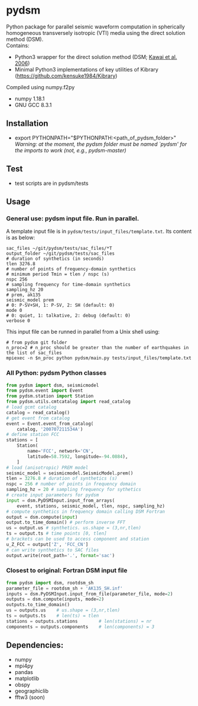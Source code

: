 # pydsm
Python package for parallel seismic waveform computation in spherically homogeneous transversely isotropic (VTI) media using the direct solution method (DSM).<br/>
Contains:
- Python3 wrapper for the direct solution method (DSM; [Kawai et al. 2006](https://doi.org/10.1111/j.1365-246X.2005.02829.x))
- Minimal Python3 implementations of key utilities of Kibrary (https://github.com/kensuke1984/Kibrary)

Compiled using numpy.f2py
- numpy 1.18.1
- GNU GCC 8.3.1

## Installation
- export PYTHONPATH="$PYTHONPATH:<path_of_pydsm_folder>"  
*Warning: at the moment, the pydsm folder must be named `pydsm' for the imports to work (not, e.g., pydsm-master)*

## Test
- test scripts are in pydsm/tests

## Usage
### General use: pydsm input file. Run in parallel.
A template input file is in ```pydsm/tests/input_files/template.txt```. Its content is as below:

```shell
sac_files ~/git/pydsm/tests/sac_files/*T
output_folder ~/git/pydsm/tests/sac_files
# duration of synthetics (in seconds)
tlen 3276.8
# number of points of frequency-domain synthetics
# minimum period Tmin = tlen / nspc (s)
nspc 256 
# sampling frequency for time-domain synthetics
sampling_hz 20
# prem, ak135
seismic_model prem 
# 0: P-SV+SH, 1: P-SV, 2: SH (default: 0)
mode 0
# 0: quiet, 1: talkative, 2: debug (default: 0)
verbose 0
```

This input file can be runned in parallel from a Unix shell using:

```shell
# from pydsm git folder
n_proc=2 # n_proc should be greater than the number of earthquakes in the list of sac_files
mpiexec -n $n_proc python pydsm/main.py tests/input_files/template.txt
```

### All Python: pydsm Python classes
```python
from pydsm import dsm, seismicmodel
from pydsm.event import Event
from pydsm.station import Station
from pydsm.utils.cmtcatalog import read_catalog
# load gcmt catalog
catalog = read_catalog()
# get event from catalog
event = Event.event_from_catalog(
    catalog, '200707211534A')
# define station FCC
stations = [
    Station(
        name='FCC', network='CN',
        latitude=58.7592, longitude=-94.0884), 
    ]
# load (anisotropic) PREM model
seismic_model = seismicmodel.SeismicModel.prem()
tlen = 3276.8 # duration of synthetics (s)
nspc = 256 # number of points in frequency domain
sampling_hz = 20 # sampling frequency for sythetics
# create input parameters for pydsm
input = dsm.PyDSMInput.input_from_arrays(
    event, stations, seismic_model, tlen, nspc, sampling_hz)
# compute synthetics in frequency domain calling DSM Fortran
output = dsm.compute(input)
output.to_time_domain() # perform inverse FFT
us = output.us # synthetics. us.shape = (3,nr,tlen)
ts = output.ts # time points [0, tlen]
# brackets can be used to access component and station
u_Z_FCC = output['Z', 'FCC_CN']
# can write synthetics to SAC files
output.write(root_path='.', format='sac')
```

### Closest to original: Fortran DSM input file
```python
from pydsm import dsm, rootdsm_sh
parameter_file = rootdsm_sh + 'AK135_SH.inf'
inputs = dsm.PyDSMInput.input_from_file(parameter_file, mode=2)
outputs = dsm.compute(inputs, mode=2)
outputs.to_time_domain()
us = outputs.us    # us.shape = (3,nr,tlen)
ts = outputs.ts    # len(ts) = tlen
stations = outputs.stations        # len(stations) = nr
components = outputs.components    # len(components) = 3
```

## Dependencies:
- numpy
- mpi4py
- pandas
- matplotlib
- obspy
- geographiclib
- fftw3 (soon)
